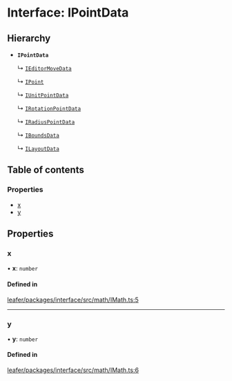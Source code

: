 # Interface: IPointData

## Hierarchy

- **`IPointData`**

  ↳ [`IEditorMoveData`](IEditorMoveData.md)

  ↳ [`IPoint`](IPoint.md)

  ↳ [`IUnitPointData`](IUnitPointData.md)

  ↳ [`IRotationPointData`](IRotationPointData.md)

  ↳ [`IRadiusPointData`](IRadiusPointData.md)

  ↳ [`IBoundsData`](IBoundsData.md)

  ↳ [`ILayoutData`](ILayoutData.md)

## Table of contents

### Properties

- [x](IPointData.md#x)
- [y](IPointData.md#y)

## Properties

### x

• **x**: `number`

#### Defined in

[leafer/packages/interface/src/math/IMath.ts:5](https://github.com/leaferjs/leafer/blob/27a24ec/packages/interface/src/math/IMath.ts#L5)

___

### y

• **y**: `number`

#### Defined in

[leafer/packages/interface/src/math/IMath.ts:6](https://github.com/leaferjs/leafer/blob/27a24ec/packages/interface/src/math/IMath.ts#L6)
